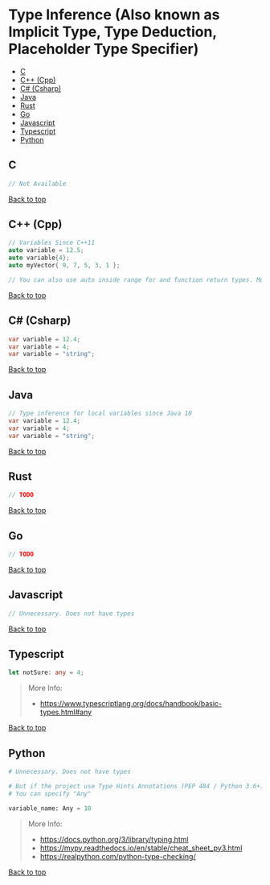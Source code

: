 # Type Inference (Also known as Implicit Type, Type Deduction, Placeholder Type Specifier)

- [C](#c)
- [C++ (Cpp)](#c-cpp)
- [C# (Csharp)](#c-csharp)
- [Java](#java)
- [Rust](#rust)
- [Go](#go)
- [Javascript](#javascript)
- [Typescript](#typescript)
- [Python](#python)

## C

```C
// Not Available
```

[Back to top](#top)

## C++ (Cpp)

```Cpp
// Variables Since C++11
auto variable = 12.5;
auto variable{4};
auto myVector{ 9, 7, 5, 3, 1 };

// You can also use auto inside range for and function return types. More on that later.
```

[Back to top](#top)

## C# (Csharp)

```Cs
var variable = 12.4;
var variable = 4;
var variable = "string";
```

[Back to top](#top)

## Java

```Java
// Type inference for local variables since Java 10
var variable = 12.4;
var variable = 4;
var variable = "string";
```

[Back to top](#top)

## Rust

```Rust
// TODO
```

[Back to top](#top)

## Go

```Go
// TODO
```

[Back to top](#top)

## Javascript

```Javascript
// Unnecessary. Does not have types
```

[Back to top](#top)

## Typescript

```Typescript
let notSure: any = 4;
```

> More Info:
> - https://www.typescriptlang.org/docs/handbook/basic-types.html#any

[Back to top](#top)

## Python

```Python
# Unnecessary. Does not have types

# But if the project use Type Hints Annotations (PEP 484 / Python 3.6+)
# You can specify "Any"

variable_name: Any = 10
```

> More Info:
> - https://docs.python.org/3/library/typing.html
> - https://mypy.readthedocs.io/en/stable/cheat_sheet_py3.html
> - https://realpython.com/python-type-checking/

[Back to top](#top)
